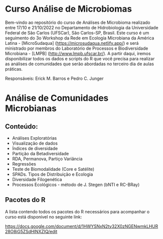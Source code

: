 Curso Análise de Microbiomas
============

Bem-vindo ao repositório do curso de Análises de Microbioma realizado entre 17/10 e 21/10/2022 no Departamento de Hidrobiologia da Universidade Federal de São Carlos (UFSCar), São Carlos-SP, Brasil. Este curso é um seguimento do 3o Workshop da Rede em Ecologia Microbiana da América Latina - [MicroSudaqua] (https://microsudaqua.netlify.app/) e será ministrado por membros do Laboratório de Processos e Biodiversidade Microbiana - [LMPB] (http://www.lmpb.ufscar.br/). A partir daqui, iremos disponibilizar todos os dados e scripts do R que você precisa para realizar as análises de comunidades que serão abordadas no terceiro dia de aulas práticas.

Responsáveis: Erick M. Barros e Pedro C. Junger

# Análise de Comunidades Microbianas

## Conteúdo:

- Análises Exploratórias
- Visualização de dados
- Índices de diversidade
- Partição da Betadiversidade
- RDA, Permanova, Partiço Variância
- Regressões
- Teste de Biomodalidade (Core e Satélite)
- SPADs. Tipos de Distribuição e Ecologia
- Diversidade Filogenética
- Processos Ecológicos - método de J. Stegen (bNTI e RC-BRay)

## Pacotes do R

A lista contendo todos os pacotes do R necessários para acompanhar o curso está disponível no seguinte link:

https://docs.google.com/document/d/1HWYSNxN2ty32X0zNGENwmkLHUR28O8iG5ZSdHlNXZIQ/edit

